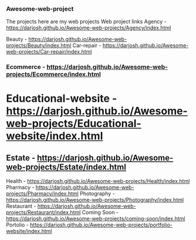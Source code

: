 ### Awesome-web-project

The projects here are my web projects
Web project links
Agency	- https://darjosh.github.io/Awesome-web-projects/Agency/index.html

Beauty - 	https://darjosh.github.io/Awesome-web-projects/Beauty/index.html
Car-repair - 	https://darjosh.github.io/Awesome-web-projects/Car-repair/index.html
### Ecommerce -	https://darjosh.github.io/Awesome-web-projects/Ecommerce/index.html	
# Educational-website	- https://darjosh.github.io/Awesome-web-projects/Educational-website/index.html
## Estate - https://darjosh.github.io/Awesome-web-projects/Estate/index.html
Health -	https://darjosh.github.io/Awesome-web-projects/Health/index.html
Pharmacy - https://darjosh.github.io/Awesome-web-projects/Pharmacy/index.html
Photography	- https://darjosh.github.io/Awesome-web-projects/Photography/index.html
Restaurant	- https://darjosh.github.io/Awesome-web-projects/Restaurant/index.html
Coming Soon	- https://darjosh.github.io/Awesome-web-projects/coming-soon/index.html
Portolio	- https://darjosh.github.io/Awesome-web-projects/portfolio-website/index.html
